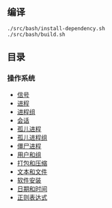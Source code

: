 
## 编译
```
./src/bash/install-dependency.sh
./src/bash/build.sh
```

## 目录
### 操作系统

* [信号](./src/001/readme.md)
* [进程](./src/002/readme.md)
* [进程组](./src/003/readme.md)
* [会话](./src/004/readme.md)
* [孤儿进程](./src/005/readme.md)
* [孤儿进程组](./src/006/readme.md)
* [僵尸进程](./src/007/readme.md)
* [用户和组](./src/008/readme.md)
* [打包和压缩](./src/009/readme.md)
* [文本和文件](./src/010/readme.md)
* [软件安装](./src/011/readme.md)
* [日期和时间](./src/012/readme.md)
* [正则表达式](./src/013/readme.md)

